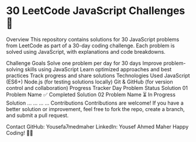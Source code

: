 # 30 LeetCode JavaScript Challenges 🚀

Overview
This repository contains solutions for 30 JavaScript problems from LeetCode as part of a 30-day coding challenge. Each problem is solved using JavaScript, with explanations and code breakdowns.

Challenge Goals
Solve one problem per day for 30 days
Improve problem-solving skills using JavaScript
Learn optimized approaches and best practices
Track progress and share solutions
Technologies Used
JavaScript (ES6+)
Node.js (for testing solutions locally)
Git & GitHub (for version control and collaboration)
Progress Tracker
Day	Problem	Status	Solution
01	Problem Name	✅ Completed	Solution
02	Problem Name	⏳ In Progress	Solution
...	...	...	...
Contributions
Contributions are welcome! If you have a better solution or improvement, feel free to fork the repo, create a branch, and submit a pull request.

Contact
GitHub: Yousefa7medmaher
LinkedIn: Yousef Ahmed Maher
Happy Coding! 🚀🔥
